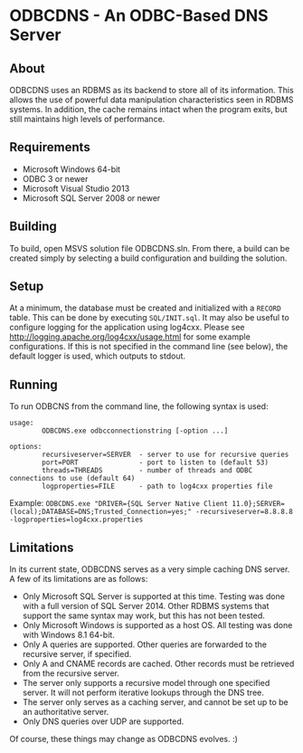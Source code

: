 ODBCDNS - An ODBC-Based DNS Server
==================================

About
-----
ODBCDNS uses an RDBMS as its backend to store all of its information. This allows the use of powerful data manipulation characteristics seen in RDBMS systems. In addition, the cache remains intact when the program exits, but still maintains high levels of performance.

Requirements
------------
- Microsoft Windows 64-bit
- ODBC 3 or newer
- Microsoft Visual Studio 2013
- Microsoft SQL Server 2008 or newer

Building
--------
To build, open MSVS solution file ODBCDNS.sln. From there, a build can be created simply by selecting a build configuration and building the solution.

Setup
-----
At a minimum, the database must be created and initialized with a `RECORD` table. This can be done by executing `SQL/INIT.sql`. It may also be useful to configure logging for the application using log4cxx. Please see http://logging.apache.org/log4cxx/usage.html for some example configurations. If this is not specified in the command line (see below), the default logger is used, which outputs to stdout.

Running
-------
To run ODBCNS from the command line, the following syntax is used:

```
usage:
        ODBCDNS.exe odbcconnectionstring [-option ...]

options:
        recursiveserver=SERVER  - server to use for recursive queries
        port=PORT               - port to listen to (default 53)
        threads=THREADS         - number of threads and ODBC connections to use (default 64)
        logproperties=FILE      - path to log4cxx properties file
```

Example: `ODBCDNS.exe "DRIVER={SQL Server Native Client 11.0};SERVER=(local);DATABASE=DNS;Trusted_Connection=yes;" -recursiveserver=8.8.8.8 -logproperties=log4cxx.properties`

Limitations
-----------
In its current state, ODBCDNS serves as a very simple caching DNS server. A few of its limitations are as follows:

- Only Microsoft SQL Server is supported at this time. Testing was done with a full version of SQL Server 2014. Other RDBMS systems that support the same syntax may work, but this has not been tested.
- Only Microsoft Windows is supported as a host OS. All testing was done with Windows 8.1 64-bit.
- Only A queries are supported. Other queries are forwarded to the recursive server, if specified.
- Only A and CNAME records are cached. Other records must be retrieved from the recursive server.
- The server only supports a recursive model through one specified server. It will not perform iterative lookups through the DNS tree.
- The server only serves as a caching server, and cannot be set up to be an authoritative server.
- Only DNS queries over UDP are supported.

Of course, these things may change as ODBCDNS evolves. :)
